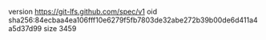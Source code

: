 version https://git-lfs.github.com/spec/v1
oid sha256:84ecbaa4ea106fff10e6279f5fb7803de32abe272b39b00de6d411a4a5d37d99
size 3459
